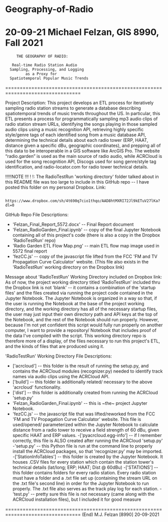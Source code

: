 # Geography-of-Radio

20-09-21      Michael Felzan, GIS 8990, Fall 2021
================================================================================
         THE GEOGRAPHY OF RADIO:
       
       Real-time Radio Station Audio 
      Sampling, Processing, and Logging 
             as a Proxy for
      Spatiotemporal Popular Music Trends
================================================================================

Project Description:
  This project develops an ETL process for iteratively sampling radio station 
  streams to generate a database describing spatiotemporal trends of music 
  trends throughout the US. In particular, this ETL presents a process for 
  programmatically sampling mp3 audio clips of radio station stream URLs,
  identifying the songs playing in those sampled audio clips using a music
  recognition API, retrieving highly specific style/genre tags of each identified
  song from a music database API, determining the technical details about each
  radio tower (ERP, HAAT, distance given a specific dBu, geographic coordinates),
  and prepping all of this data to be interoperable in a GIS software like ArcGIS
  Pro. The website “radio.garden” is used as the main source of radio audio, while
  ACRCloud is used for the song recognition API, Discogs used for song 
  genre/style tag identification, and radio-locator.com for radio tower technical
  details.

!!!!!NOTE !!! !  !: The RadioTestRun 'working directory' folder talked about in 
     this README file was too large to include in this GitHub repo -- I have 
     posted this folder on my personal Dropbox. Link:


       https://www.dropbox.com/sh/4t690q7cio1thqo/AAD8htMXRI72Jl9kETuV27lKa?dl=0




GitHub Repo File Descriptions:

   - 'Felzan_Final_Report_5572.docx' -- Final Report document
   - 'Felzan_RadioGarden_Final.ipynb' -- copy of the final Jupyter Notebook 
      containing all of this project's code (there is also a copy in the Dropbox
      'RadioTestRun' repo)
   - 'Radio Garden ETL Flow Map.png' -- main ETL flow map image used in 5572 final 
      report
   - 'fezCC.js' -- copy of the javascript file lifted from the FCC 'FM and TV 
      Propagation Curve Calculator' website. (This file also exists in the
      'RadioTestRun' working directory on the Dropbox link)



Message about 'RadioTestRun' Working Directory included on Dropbox link:
  As of now, the project working directory titled 'RadioTestRun' included thru the 
  Dropbox link is not 'blank' -- it contains a combination of the 'startup files' 
  and the files created via running the project code contained in the Jupyter 
  Notebook. The  Jupyter Notebook is organized in a way so that, if the user is 
  running the Notebook at the base of the project working directory, and the 
  working directory has all of the necessary startup files, the user may just 
  input their own directory path and API keys at the top of the Notebook, and the 
  rest of the Notebook should run properly. However, because I'm not yet confident 
  this script would fully run properly on another computer, I want to provide a 
  repository/ Notebook that includes proof of the data I've compiled with the script. 
  This working directory repo is therefore more of a display, of the files necessary 
  to run this project's ETL, and the kinds of files that are produced using it.


'RadioTestRun' Working Directory File Descriptions:
   - ['acrcloud'] -- this folder is the result of running the setup.py, and contains
   the ACRCloud modules (recognizer.py) needed to identify track names via audio 
   clips using the ACRCloud API.
   - ['build'] -- this folder is additionally related/ necessary to the above 
   'acrcloud' functionality.
   - ['dist'] -- this folder is additionally created from running the ACRCloud
   'setup.py' 
   - 'Felzan_RadioGarden_Final.ipynb' -- this is ~the~ project Jupyter Notebook.
   - 'fezCC.js' -- the javascript file that was lifted/reworked from the FCC
   'FM and TV Propagation Curve Calculator' website. This file is used/opened/
    parameterized within the Jupyter Notebook to calculate distance from a 
    radio tower to receive a field strength of 60 dBu, given specific HAAT
    and ERP values.
   -['pyacrcloud.egg-info'] -- if I remember correctly, this file is ALSO created
   after running the ACRCloud 'setup.py'
   -'setup.py' -- this Python file is run at the command line to properly install
    the ACRCloud packages, so that 'recognizer.py' may be imported.
   -['StationInfoTables'] -- this folder is created by the Jupyter Notebook. It
    houses .CSV files for every station which contain the station tower's technical 
    details (lat/long; ERP; HAAT; Dist @ 60dBu)
   -['STATIONS'] -- this folder contains folders for every radio station. Every 
    radio station must have a folder and a .txt file set up (containing the stream
    URL on the .txt file's second line) in order for the Jupyter Notebook to run
    properly. The .txt file also serves as the track play log for each station.
   -'test.py' --  pretty sure this file is not necessary (came along with the 
    ACRCloud installation files), but I included it for good measure
   


================================================================================
(End)                  M.J. Felzan [8990]                            20-09-2021
